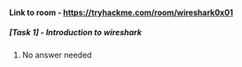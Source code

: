 #### Link to room - https://tryhackme.com/room/wireshark0x01

##### [Task 1] - Introduction to wireshark 
   1. No answer needed
